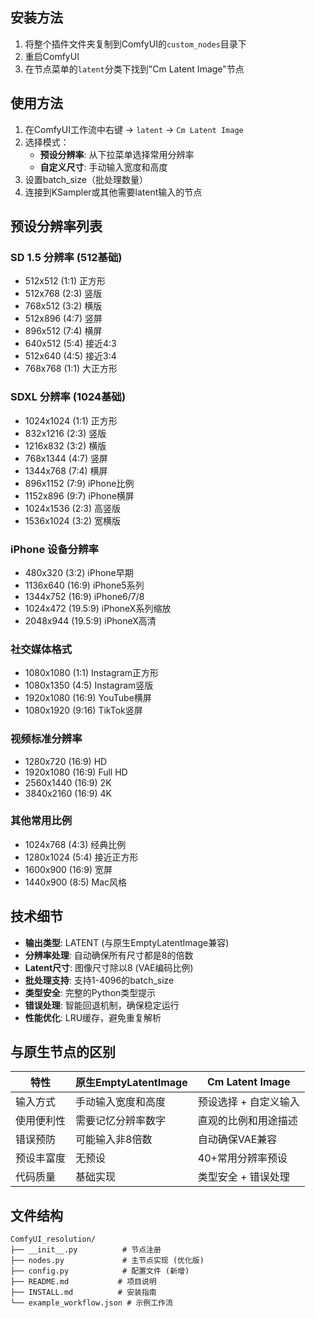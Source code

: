 ## 安装方法

1. 将整个插件文件夹复制到ComfyUI的`custom_nodes`目录下
2. 重启ComfyUI
3. 在节点菜单的`latent`分类下找到"Cm Latent Image"节点

## 使用方法

1. 在ComfyUI工作流中右键 → `latent` → `Cm Latent Image`
2. 选择模式：
   - **预设分辨率**: 从下拉菜单选择常用分辨率
   - **自定义尺寸**: 手动输入宽度和高度
3. 设置batch_size（批处理数量）
4. 连接到KSampler或其他需要latent输入的节点

## 预设分辨率列表

### SD 1.5 分辨率 (512基础)
- 512x512 (1:1) 正方形
- 512x768 (2:3) 竖版
- 768x512 (3:2) 横版
- 512x896 (4:7) 竖屏
- 896x512 (7:4) 横屏
- 640x512 (5:4) 接近4:3
- 512x640 (4:5) 接近3:4
- 768x768 (1:1) 大正方形

### SDXL 分辨率 (1024基础)
- 1024x1024 (1:1) 正方形
- 832x1216 (2:3) 竖版
- 1216x832 (3:2) 横版
- 768x1344 (4:7) 竖屏
- 1344x768 (7:4) 横屏
- 896x1152 (7:9) iPhone比例
- 1152x896 (9:7) iPhone横屏
- 1024x1536 (2:3) 高竖版
- 1536x1024 (3:2) 宽横版

### iPhone 设备分辨率
- 480x320 (3:2) iPhone早期
- 1136x640 (16:9) iPhone5系列
- 1344x752 (16:9) iPhone6/7/8
- 1024x472 (19.5:9) iPhoneX系列缩放
- 2048x944 (19.5:9) iPhoneX高清

### 社交媒体格式
- 1080x1080 (1:1) Instagram正方形
- 1080x1350 (4:5) Instagram竖版
- 1920x1080 (16:9) YouTube横屏
- 1080x1920 (9:16) TikTok竖屏

### 视频标准分辨率
- 1280x720 (16:9) HD
- 1920x1080 (16:9) Full HD
- 2560x1440 (16:9) 2K
- 3840x2160 (16:9) 4K

### 其他常用比例
- 1024x768 (4:3) 经典比例
- 1280x1024 (5:4) 接近正方形
- 1600x900 (16:9) 宽屏
- 1440x900 (8:5) Mac风格

## 技术细节

- **输出类型**: LATENT (与原生EmptyLatentImage兼容)
- **分辨率处理**: 自动确保所有尺寸都是8的倍数
- **Latent尺寸**: 图像尺寸除以8 (VAE编码比例)
- **批处理支持**: 支持1-4096的batch_size
- **类型安全**: 完整的Python类型提示
- **错误处理**: 智能回退机制，确保稳定运行
- **性能优化**: LRU缓存，避免重复解析

## 与原生节点的区别

| 特性 | 原生EmptyLatentImage | Cm Latent Image |
|------|----------------------|-----------------|
| 输入方式 | 手动输入宽度和高度 | 预设选择 + 自定义输入 |
| 使用便利性 | 需要记忆分辨率数字 | 直观的比例和用途描述 |
| 错误预防 | 可能输入非8倍数 | 自动确保VAE兼容 |
| 预设丰富度 | 无预设 | 40+常用分辨率预设 |
| 代码质量 | 基础实现 | 类型安全 + 错误处理 |

## 文件结构

```
ComfyUI_resolution/
├── __init__.py          # 节点注册
├── nodes.py             # 主节点实现 (优化版)
├── config.py            # 配置文件 (新增)
├── README.md           # 项目说明
├── INSTALL.md          # 安装指南
└── example_workflow.json # 示例工作流
